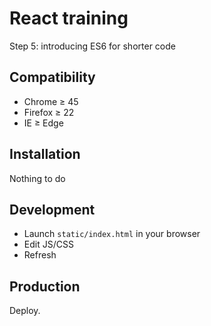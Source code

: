 # React training

Step 5: introducing ES6 for shorter code

## Compatibility

* Chrome ≥ 45
* Firefox ≥ 22
* IE ≥ Edge

## Installation

Nothing to do

## Development

* Launch ``static/index.html`` in your browser
* Edit JS/CSS
* Refresh

## Production

Deploy.
